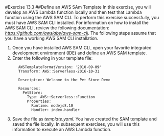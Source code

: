 #Exercise 13.3
##Define an AWS SAm Template
In this exercise, you will develop an AWS Lambda function locally  and  then  test  that Lambda function using  the  AWS  SAM  CLI.  To  perform  this  exercise  successfully,  you must have AWS SAM CLI installed. For information on how to install the  AWS  SAM  CLI, review the following documentation: *https://github.com/awslabs/aws-sam-cli*. The following steps assume that you have a working AWS SAM CLI installation.
1.	Once you have installed AWS SAM CLI, open your favorite integrated development environment (IDE) and define an AWS SAM template.
2. Enter the following in your template file:
```
      AWSTemplateFormatVersion: '2010-09-09'
      Transform: AWS::Serverless-2016-10-31

      Description: Welcome to the Pet Store Demo

      Resources:
        PetStore:
          Type: AWS::Serverless::Function
          Properties:
            Runtime: nodejs8.10
            Handler: index.handler
```
3.	Save the file as *template.yaml*.
You have created the SAM template and saved the file locally. In subsequent exercises, you will use this information to execute an AWS Lambda function.
